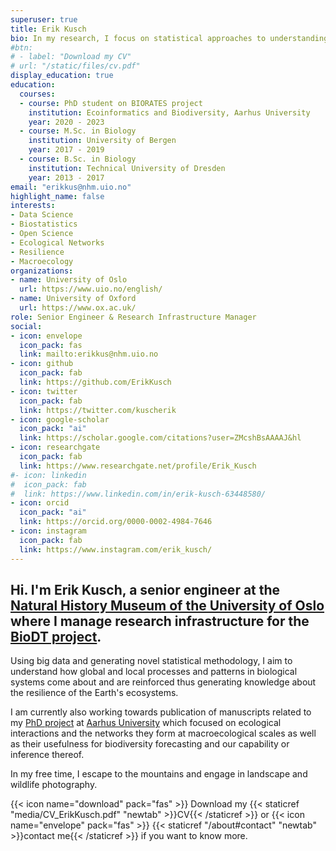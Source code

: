 ```yaml
---
superuser: true
title: Erik Kusch
bio: In my research, I focus on statistical approaches to understanding complex processes and patterns in biology using a variety of data banks.
#btn:
# - label: "Download my CV"
# url: "/static/files/cv.pdf"
display_education: true
education:
  courses:
  - course: PhD student on BIORATES project
    institution: Ecoinformatics and Biodiversity, Aarhus University
    year: 2020 - 2023
  - course: M.Sc. in Biology
    institution: University of Bergen
    year: 2017 - 2019
  - course: B.Sc. in Biology
    institution: Technical University of Dresden
    year: 2013 - 2017
email: "erikkus@nhm.uio.no"
highlight_name: false
interests:
- Data Science
- Biostatistics
- Open Science
- Ecological Networks
- Resilience
- Macroecology
organizations:
- name: University of Oslo
  url: https://www.uio.no/english/
- name: University of Oxford
  url: https://www.ox.ac.uk/
role: Senior Engineer & Research Infrastructure Manager
social:
- icon: envelope
  icon_pack: fas
  link: mailto:erikkus@nhm.uio.no
- icon: github
  icon_pack: fab
  link: https://github.com/ErikKusch
- icon: twitter
  icon_pack: fab
  link: https://twitter.com/kuscherik
- icon: google-scholar
  icon_pack: "ai"
  link: https://scholar.google.com/citations?user=ZMcshBsAAAAJ&hl
- icon: researchgate
  icon_pack: fab
  link: https://www.researchgate.net/profile/Erik_Kusch
#- icon: linkedin
#  icon_pack: fab
#  link: https://www.linkedin.com/in/erik-kusch-63448580/
- icon: orcid
  icon_pack: "ai"
  link: https://orcid.org/0000-0002-4984-7646
- icon: instagram
  icon_pack: fab
  link: https://www.instagram.com/erik_kusch/
---
```


## Hi. I'm **Erik Kusch**, a senior engineer at the [Natural History Museum of the University of Oslo](https://www.nhm.uio.no/english/) where I manage research infrastructure for the [BioDT project](https://biodt.eu/).

Using big data and generating novel statistical methodology, I aim to understand how global and local processes and patterns in biological systems come about and are reinforced thus generating knowledge about the resilience of the Earth's ecosystems. 

I am currently also working towards publication of manuscripts related to my [PhD project](/project/phd-packages/) at [Aarhus University](https://international.au.dk/) which focused on ecological interactions and the networks they form at macroecological scales as well as their usefulness for biodiversity forecasting and our capability or inference thereof.

In my free time, I escape to the mountains and engage in landscape and wildlife photography.

{{< icon name="download" pack="fas" >}} Download my {{< staticref "media/CV_ErikKusch.pdf" "newtab" >}}CV{{< /staticref >}} or {{< icon name="envelope" pack="fas" >}} {{< staticref "/about#contact" "newtab" >}}contact me{{< /staticref >}} if you want to know more.
